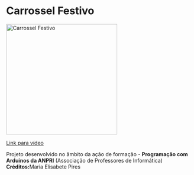 # Carrossel Festivo

<a href="https://youtu.be/EEFK5HRhdMg">
<img width="300" src="https://img.youtube.com/vi/EEFK5HRhdMg/0.jpg" alt="Carrossel Festivo"/>
  <p>Link para vídeo</p>
</a>
<p>
  Projeto desenvolvido no âmbito da ação de formação - <b>Programação com Arduinos da ANPRI</b> (Associação de Professores de Informática)<br>
  <b>Créditos:</b>Maria Elisabete Pires
</p>
